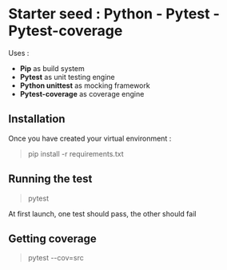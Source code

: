 # Starter seed : Python - Pytest - Pytest-coverage

Uses :
* __Pip__ as build system
* __Pytest__ as unit testing engine
* __Python unittest__ as mocking framework
* __Pytest-coverage__ as coverage engine

## Installation

Once you have created your virtual environment :

> pip install -r requirements.txt

## Running the test

> pytest

At first launch, one test should pass, the other should fail

## Getting coverage

> pytest --cov=src